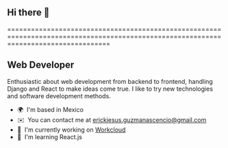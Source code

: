 ## Hi there 👋

<!--
**ErickJGAscencio/ErickJGAscencio** is a ✨ _special_ ✨ repository because its `README.md` (this file) appears on your GitHub profile.

Here are some ideas to get you started:

- 🔭 I’m currently working on ...
- 🌱 I’m currently learning ...
- 👯 I’m looking to collaborate on ...
- 🤔 I’m looking for help with ...
- 💬 Ask me about ...
- 📫 How to reach me: ...
- 😄 Pronouns: ...
- ⚡ Fun fact: ...
-->
======================================================================================================================================

Web Developer
-------------

Enthusiastic about web development from backend to frontend, handling Django and React to make ideas come true. I like to try new technologies and software development methods.

*   🌍  I'm based in Mexico
*   ✉️  You can contact me at [erickjesus.guzmanascencio@gmail.com](mailto:erickjesus.guzmanascencio@gmail.com)
*   🚀  I'm currently working on [Workcloud](http://workcloud.onrender.com)
*   🧠  I'm learning React.js
